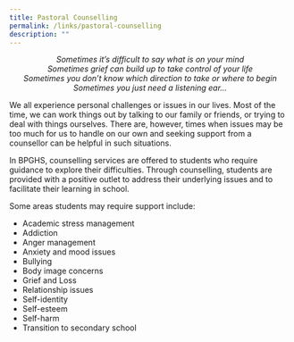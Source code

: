 ```yaml
---
title: Pastoral Counselling
permalink: /links/pastoral-counselling
description: ""
---
```

<center><em>Sometimes it’s difficult to say what is on your mind<br>Sometimes grief can build up to take control of your life<br>Sometimes you don’t know which direction to take or where to begin<br>Sometimes you just need a listening ear…</em></center>

  

We all experience personal challenges or issues in our lives. Most of the time, we can work things out by talking to our family or friends, or trying to deal with things ourselves. There are, however, times when issues may be too much for us to handle on our own and seeking support from a counsellor can be helpful in such situations.

  

In BPGHS, counselling services are offered to students who require guidance to explore their difficulties. Through counselling, students are provided with a positive outlet to address their underlying issues and to facilitate their learning in school.

  

Some areas students may require support include:

  

*   Academic stress management
*   Addiction
*   Anger management
*   Anxiety and mood issues
*   Bullying
*   Body image concerns
*   Grief and Loss
*   Relationship issues
*   Self-identity
*   Self-esteem
*   Self-harm
*   Transition to secondary school
